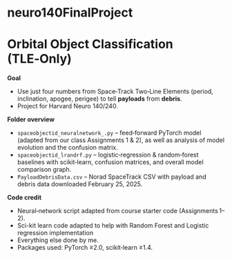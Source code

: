# neuro140FinalProject

# Orbital Object Classification (TLE‑Only)

**Goal**

* Use just four numbers from Space‑Track Two‑Line Elements (period, inclination, apogee, perigee) to tell **payloads** from **debris**.
* Project for Harvard Neuro 140/240.
  
**Folder overview**

* `spaceobjectid_neuralnetwork_.py` – feed‑forward PyTorch model (adapted from our class Assignments 1 & 2), as well as analysis of model evolution and the confusion matrix.
* `spaceobjectid_lrandrf.py` – logistic‑regression & random‑forest baselines with scikit‑learn, confusion matrices, and overall model comparison graph.
* `PayloadDebrisData.csv` – Norad SpaceTrack CSV with payload and debris data downloaded February 25, 2025.

**Code credit**

* Neural‑network script adapted from course starter code (Assignments 1–2).
* Sci-kit learn code adapted to help with Random Forest and Logistic regression implementation
* Everything else done by me.
* Packages used: PyTorch ≥2.0, scikit‑learn ≥1.4.
